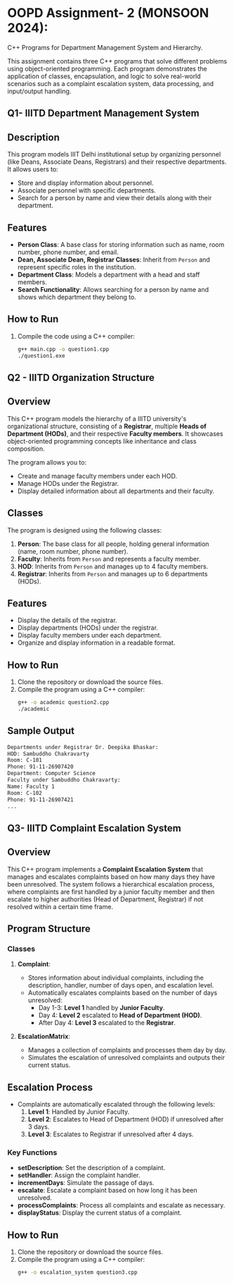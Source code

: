 # OOPD Assignment- 2 (MONSOON 2024): 
C++ Programs for Department Management System and Hierarchy.

This assignment contains three C++ programs that solve different problems using object-oriented programming. Each program demonstrates the application of classes, encapsulation, and logic to solve real-world scenarios such as a complaint escalation system, data processing, and input/output handling.

## Q1- IIITD Department Management System

## Description
This program models IIIT Delhi institutional setup by organizing personnel (like Deans, Associate Deans, Registrars) and their respective departments. It allows users to:
- Store and display information about personnel.
- Associate personnel with specific departments.
- Search for a person by name and view their details along with their department.

## Features
- **Person Class**: A base class for storing information such as name, room number, phone number, and email.
- **Dean, Associate Dean, Registrar Classes**: Inherit from `Person` and represent specific roles in the institution.
- **Department Class**: Models a department with a head and staff members.
- **Search Functionality**: Allows searching for a person by name and shows which department they belong to.

## How to Run
1. Compile the code using a C++ compiler:
   ```bash
   g++ main.cpp -o question1.cpp
   ./question1.exe

## Q2 - IIITD Organization Structure

## Overview
This C++ program models the hierarchy of a IIITD university's organizational structure, consisting of a **Registrar**, multiple **Heads of Department (HODs)**, and their respective **Faculty members**. It showcases object-oriented programming concepts like inheritance and class composition.

The program allows you to:
- Create and manage faculty members under each HOD.
- Manage HODs under the Registrar.
- Display detailed information about all departments and their faculty.

## Classes
The program is designed using the following classes:

1. **Person**: The base class for all people, holding general information (name, room number, phone number).
2. **Faculty**: Inherits from `Person` and represents a faculty member.
3. **HOD**: Inherits from `Person` and manages up to 4 faculty members.
4. **Registrar**: Inherits from `Person` and manages up to 6 departments (HODs).

## Features
- Display the details of the registrar.
- Display departments (HODs) under the registrar.
- Display faculty members under each department.
- Organize and display information in a readable format.


## How to Run

1. Clone the repository or download the source files.
2. Compile the program using a C++ compiler:
   ```bash
   g++ -o academic question2.cpp
   ./academic
   
## Sample Output
```bash
Departments under Registrar Dr. Deepika Bhaskar:
HOD: Sambuddho Chakravarty
Room: C-101
Phone: 91-11-26907420
Department: Computer Science
Faculty under Sambuddho Chakravarty:
Name: Faculty 1
Room: C-102
Phone: 91-11-26907421
...
```

## Q3- IIITD Complaint Escalation System

## Overview
This C++ program implements a **Complaint Escalation System** that manages and escalates complaints based on how many days they have been unresolved. The system follows a hierarchical escalation process, where complaints are first handled by a junior faculty member and then escalate to higher authorities (Head of Department, Registrar) if not resolved within a certain time frame.

## Program Structure

### Classes
1. **Complaint**:
   - Stores information about individual complaints, including the description, handler, number of days open, and escalation level.
   - Automatically escalates complaints based on the number of days unresolved:
     - Day 1-3: **Level 1** handled by **Junior Faculty**.
     - Day 4: **Level 2** escalated to **Head of Department (HOD)**.
     - After Day 4: **Level 3** escalated to the **Registrar**.
   
2. **EscalationMatrix**:
   - Manages a collection of complaints and processes them day by day.
   - Simulates the escalation of unresolved complaints and outputs their current status.

## Escalation Process
- Complaints are automatically escalated through the following levels:
  1. **Level 1**: Handled by Junior Faculty.
  2. **Level 2**: Escalates to Head of Department (HOD) if unresolved after 3 days.
  3. **Level 3**: Escalates to Registrar if unresolved after 4 days.

### Key Functions
- **setDescription**: Set the description of a complaint.
- **setHandler**: Assign the complaint handler.
- **incrementDays**: Simulate the passage of days.
- **escalate**: Escalate a complaint based on how long it has been unresolved.
- **processComplaints**: Process all complaints and escalate as necessary.
- **displayStatus**: Display the current status of a complaint.

## How to Run

1. Clone the repository or download the source files.
2. Compile the program using a C++ compiler:
   ```bash
   g++ -o escalation_system question3.cpp
